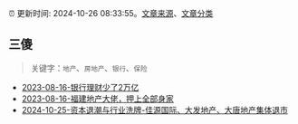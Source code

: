 :alarm_clock: 更新时间: 2024-10-26 08:33:55。[文章来源](/README.md)、[文章分类](/TAGS.md)

## 三傻


> 关键字：`地产`、`房地产`、`银行`、`保险`



- [2023-08-16-银行理财少了2万亿](https://www.aicaijing.com.cn/article/18565) 
- [2023-08-16-福建地产大佬，押上全部身家](https://www.aicaijing.com.cn/article/18567) 
- [2024-10-25-资本退潮与行业洗牌-佳源国际、大发地产、大唐地产集体退市](https://www.cls.cn/detail/1836997) 
